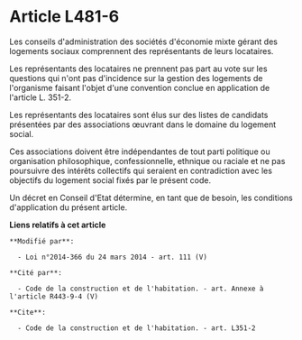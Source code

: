 # Article L481-6

Les conseils d'administration des sociétés d'économie mixte gérant des logements sociaux comprennent des représentants de
leurs locataires. 

Les représentants des locataires ne prennent pas part au vote sur les questions qui n'ont pas d'incidence sur la gestion des
logements de l'organisme faisant l'objet d'une convention conclue en application de l'article L. 351-2. 

Les représentants des locataires sont élus sur des listes de candidats présentées par des associations œuvrant dans le
domaine du logement social. 

Ces associations doivent être indépendantes de tout parti politique ou organisation philosophique, confessionnelle, ethnique
ou raciale et ne pas poursuivre des intérêts collectifs qui seraient en contradiction avec les objectifs du logement social
fixés par le présent code. 

Un décret en Conseil d'Etat détermine, en tant que de besoin, les conditions d'application du présent article.

**Liens relatifs à cet article**

	**Modifié par**:

	  - Loi n°2014-366 du 24 mars 2014 - art. 111 (V)

	**Cité par**:

	  - Code de la construction et de l'habitation. - art. Annexe à l'article R443-9-4 (V)

	**Cite**:

	  - Code de la construction et de l'habitation. - art. L351-2
